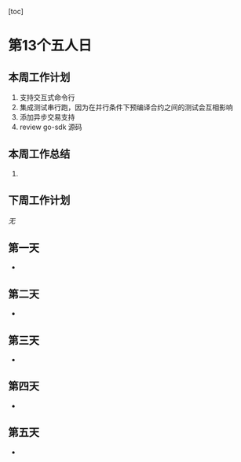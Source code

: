 [toc]

# 第13个五人日

## 本周工作计划

1. 支持交互式命令行
2. 集成测试串行跑，因为在并行条件下预编译合约之间的测试会互相影响
3. 添加异步交易支持
4. review go-sdk 源码

## 本周工作总结

1. 

## 下周工作计划

*无*

## 第一天

- 

## 第二天

- 


## 第三天

- 

## 第四天

- 

## 第五天

- 